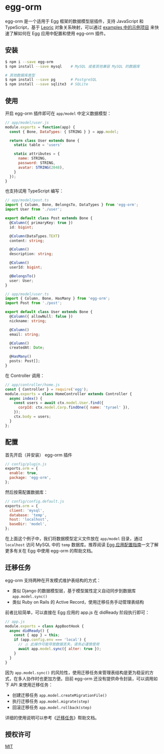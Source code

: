 # egg-orm

egg-orm 是一个适用于 Egg 框架的数据模型层插件，支持 JavaScript 和 TypeScript，基于 [Leoric](https://leoric.js.org/zh) 对象关系映射，可以通过 [examples 中的示例项目](https://github.com/eggjs/egg-orm/tree/master/examples) 来快速了解如何在 Egg 应用中配置和使用 egg-orm 插件。

## 安装

```bash
$ npm i --save egg-orm
$ npm install --save mysql    # MySQL 或者其他兼容 MySQL 的数据库

# 其他数据库类型
$ npm install --save pg       # PostgreSQL
$ npm install --save sqlite3  # SQLite
```

## 使用

开启 egg-orm 插件即可在 `app/model` 中定义数据模型：

```js
// app/model/user.js
module.exports = function(app) {
  const { Bone, DataTypes: { STRING } } = app.model;

  return class User extends Bone {
    static table = 'users'

    static attributes = {
      name: STRING,
      password: STRING,
      avatar: STRING(2048),
    }
  });
}
```

也支持试用 TypeScript 编写：

```ts
// app/model/post.ts
import { Column, Bone, BelongsTo, DataTypes } from 'egg-orm';
import User from './user';

export default class Post extends Bone {
  @Column({ primaryKey: true })
  id: bigint;

  @Column(DataTypes.TEXT)
  content: string;

  @Column()
  description: string;

  @Column()
  userId: bigint;

  @BelongsTo()
  user: User;
}

// app/model/user.ts
import { Column, Bone, HasMany } from 'egg-orm';
import Post from './post';

export default class User extends Bone {
  @Column({ allowNull: false })
  nickname: string;

  @Column()
  email: string;

  @Column()
  createdAt: Date;

  @HasMany()
  posts: Post[];
}
```

在 Controller 调用：

```js
// app/controller/home.js
const { Controller } = require('egg');
module.exports = class HomeController extends Controller {
  async index() {
    const users = await ctx.model.User.find({
      corpId: ctx.model.Corp.findOne({ name: 'tyrael' }),
    });
    ctx.body = users;
  }
};
```

## 配置

首先开启（并安装） egg-orm 插件

```js
// config/plugin.js
exports.orm = {
  enable: true,
  package: 'egg-orm',
};
```

然后按需配置数据库：

```js
// config/config.default.js
exports.orm = {
  client: 'mysql',
  database: 'temp',
  host: 'localhost',
  baseDir: 'model',
};
```

在上面这个例子中，我们将数据模型定义文件放在 `app/model` 目录，通过 `localhost` 访问 MySQL 中的 `temp` 数据库。推荐阅读 [Egg 应用配置指南](https://leoric.js.org/zh/setup/egg)一文了解更多有关在 Egg 中使用 egg-orm 的帮助文档。

## 迁移任务

egg-orm 支持两种在开发模式维护表结构的方式：

- 类似 Django 的数据模型层，基于模型属性定义自动同步到数据库 `app.model.sync()`
- 类似 Ruby on Rails 的 Active Record，使用迁移任务手动管理表结构

前者比较简单，可以直接在 Egg 应用的 app.js 在 didReady 阶段执行即可：

```js
// app.js
module.exports = class AppBootHook {
  async didReady() {
    const { app } = this;
    if (app.config.env === 'local') {
      // ⚠️ 此操作可能导致数据丢失，请务必谨慎使用
      await app.model.sync({ alter: true });
    }
  }
}
```

因为 `app.model.sync()` 的风险性，使用迁移任务来管理表结构是更为稳妥的方式，在多人协作时也更加方便。目前 egg-orm 还没有提供命令封装，可以调用如下 API 来使用迁移任务：

- 创建迁移任务 `app.model.createMigrationFile()`
- 执行迁移任务 `app.model.migrate(step)`
- 回滚迁移任务 `app.model.rollback(step)`

详细的使用说明可以参考《[迁移任务](https://leoric.js.org/zh/migrations.html)》帮助文档。

## 授权许可

[MIT](LICENSE)
